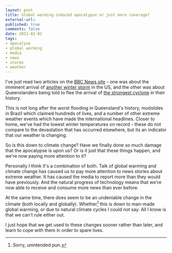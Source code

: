 ```yaml
---
layout: post
title: Global warming-induced apocalypse or just more coverage?
external-url: 
published: true
comments: false
date: 2011-02-02
tags:
- apocalyse
- global warming
- media
- news
- storms
- weather
---
```


I've just read two articles on the [BBC News site] - one was about the imminent arrival of [another winter storm] in the US, and the other was about Queenslanders being told to flee the arrival of [the strongest cyclone] in their history.

This is not long after the worst flooding in Queensland's history, mudslides in Brazil which claimed hundreds of lives, and a number of other extreme weather events which have made the international headlines. Closer to home, we've had the lowest winter temperatures on record - these do not compare to the devastation that has occurred elsewhere, but its an indicator that our weather is changing.

So is this down to climate change? Have we finally done so much damage that the apocalypse is upon us? Or is it just that these things happen, and we're now paying more attention to it?

Personally I think it's a combination of both. Talk of global warming and climate change has caused us to pay more attention to news stories about extreme weather. It has caused the media to report more than they would have previously. And the natural progress of technology means that we're now able to receive and consume more news than ever before.

At the same time, there does seem to be an undeniable change in the climate (both locally and globally). Whether[^1] this is down to man-made global warming, or due to natural climate cycles I could not say. All I know is that we can't rule either out.

I just hope that we get used to these changes sooner rather than later, and learn to cope with them in order to spare lives.

[the strongest cyclone]: http://www.bbc.co.uk/news/world-asia-pacific-12342031
[another winter storm]: http://www.bbc.co.uk/news/world-us-canada-12339494
[BBC News site]: http://www.bbc.co.uk/news/

[^1]: Sorry, unintended pun.
